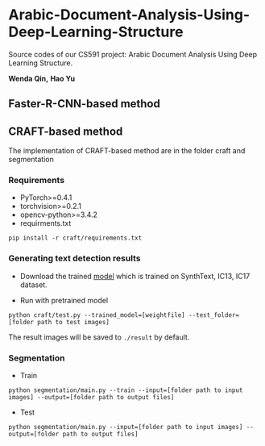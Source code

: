 # Arabic-Document-Analysis-Using-Deep-Learning-Structure

Source codes of our CS591 project: Arabic Document Analysis Using Deep Learning Structure.

**Wenda Qin,** **Hao Yu**

## Faster-R-CNN-based method

## CRAFT-based method
The implementation of CRAFT-based method are in the folder craft and segmentation
### Requirements
- PyTorch>=0.4.1
- torchvision>=0.2.1
- opencv-python>=3.4.2
- requirments.txt
```
pip install -r craft/requirements.txt
```

### Generating text detection results

- Download the trained [model](https://drive.google.com/open?id=1Jk4eGD7crsqCCg9C9VjCLkMN3ze8kutZ) which is trained on SynthText, IC13, IC17 dataset.
 
- Run with pretrained model
``` (with python 3.7)
python craft/test.py --trained_model=[weightfile] --test_folder=[folder path to test images]
```

The result images will be saved to `./result` by default.

### Segmentation

- Train
``` (with python 3.7)
python segmentation/main.py --train --input=[folder path to input images] --output=[folder path to output files]
```

- Test
``` (with python 3.7)
python segmentation/main.py --input=[folder path to input images] --output=[folder path to output files]
```
